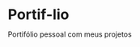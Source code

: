 # Portif-lio
Portifólio pessoal com meus projetos 
<!DOCTYPE html>
<html lang="pt-BR">
<head>
    <meta charset="UTF-8">
    <meta name="viewport" content="width=device-width, initial-scale=1.0">
    <title>Meu Portfólio</title>
    <style>
        * {
            margin: 0;
            padding: 0;
            box-sizing: border-box;
        }

        body {
            font-family: 'Arial', sans-serif;
            background: linear-gradient(135deg, #1e1e2f, #2e2e3f);
            color: #fff;
            min-height: 100vh;
            overflow-x: hidden;
            padding: 20px;
        }

        header {
            text-align: center;
            margin-bottom: 40px;
            animation: fadeIn 2s ease;
        }

        header h1 {
            font-size: 3em;
            color: #00d4ff;
        }

        header p {
            font-size: 1.2em;
            color: #ccc;
        }

        section {
            max-width: 800px;
            margin: 0 auto 60px;
            animation: slideUp 1.5s ease;
        }

        h2 {
            border-left: 4px solid #00d4ff;
            padding-left: 10px;
            margin-bottom: 20px;
            color: #00d4ff;
        }

        .project {
            background: #2b2b3b;
            padding: 20px;
            border-radius: 8px;
            margin-bottom: 20px;
            box-shadow: 0 4px 8px rgba(0,0,0,0.3);
            transition: transform 0.3s;
        }

        .project:hover {
            transform: translateY(-5px);
        }

        footer {
            text-align: center;
            font-size: 0.9em;
            color: #aaa;
        }

        @keyframes fadeIn {
            from { opacity: 0; transform: translateY(-20px); }
            to { opacity: 1; transform: translateY(0); }
        }

        @keyframes slideUp {
            from { opacity: 0; transform: translateY(40px); }
            to { opacity: 1; transform: translateY(0); }
        }
    </style>
</head>
<body>
    <header>
        <h1>Meu Portfólio</h1>
        <p>Desenvolvedor Front-End | Projetos com dedicação e criatividade</p>
    </header>

    <section>
        <h2>Projetos</h2>

        <div class="project">
            <h3>Projeto 1 - Landing Page</h3>
            <p>Uma landing page moderna e responsiva para apresentação de serviços.</p>
        </div>

        <div class="project">
            <h3>Projeto 2 - Portfólio Pessoal</h3>
            <p>Este próprio portfólio que você está visualizando, feito com animações e design limpo.</p>
        </div>

        <div class="project">
            <h3>Projeto 3 - Loja Virtual</h3>
            <p>Protótipo de uma loja virtual com carrinho de compras e layout responsivo.</p>
        </div>
    </section>

    <footer>
        <p>&copy; 2025 - Meu Portfólio. Todos os direitos reservados.</p>
    </footer>
</body>
</html>
